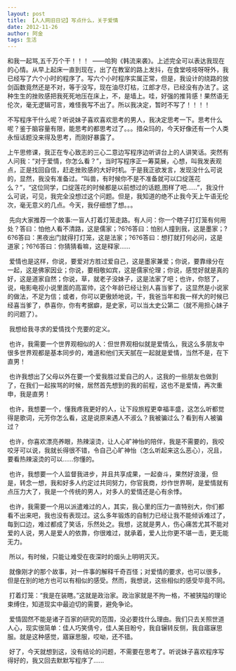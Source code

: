 ```yaml
---
layout: post
title: 【人人网旧日记】写点什么，关于爱情
date: 2012-11-26
author: 阿金
tags: 生活
---
```


和我一起骂,五千万个干！！！  ——哈狗《韩流来袭》。上述完全可以表达我现在的心情。从早上起床一直到现在，出了在教室的路上发抖，在食堂吱吱呀呀外，我已经写了六个小时的程序了。写六个小时程序实属正常，但是，我设计的绕路的放剑函数竟然还是不对，等于没写，现在油尽灯枯，江郎才尽，已经没有办法了。这种生生的挫败感把我死死地压在床上，不，是墙上。哇，好强的推背感！果然语无伦次，毫无逻辑可言，难怪我写不出了。所以我决定，暂时不写了！！！！

不写程序干什么呢？听说妹子喜欢喜欢思考的男人，我决定思考一下。思考什么呢？鉴于脑容量有限，能思考的都思考过了。。。措朵玛的，今天好像还有一个人类永恒话题没来得及思考，而刚好暴露了。

上午思修课，我正在专心致志的三心二意边写程序边听讲台上的人讲笑话。突然有人问我：“对于爱情，你怎么看？”，当时写程序正一筹莫展，心想，叫我发表观点，正是找回自信，赶走挫败感的大好时机。于是我正欲发言，发现没什么可说的，显然，我没有准备过。“叫兽，有时候你不是不准备就可以口绽莲花么？”，“这位同学，口绽莲花的时候都是以前想过的话题,图样了吧……”，我没什么可说，可见，我完全没想过这个问题。但是，我知道的绝不止我今天上午语无伦次，毫无意义的几点。今天，我仔细想了想。。。

 先向大家推荐一个故事:一盲人打着灯笼走路。有人问：你一个瞎子打灯笼有何用处？答曰：怕他人看不清路，这是儒家；?6?6答曰：怕别人撞到我，这是墨家；?6?6答曰：黑夜出门就得打灯笼，这是法家；?6?6答曰：想打就打何必问，这是道家；?6?6答曰：你猜猜看嘛，这是释家……

 爱情也是这样，你说，要爱对方胜过爱自己，这是墨家兼爱；你说，要靠缘分在一起，这是佛家因业；你说，要相敬如宾，这是儒家伦理；你说，感觉好就是真的好，这是道家自然；你说，草，就老子没妹子，这是法家了吧；也许，你怒了，说，电影电视小说里面的高富帅，这个年龄已经让别人喜当爹了，这显然是小说家的做法，不足为信；或者，你可以更傲娇地说，干，我爸当年和我一样大的时候已经喜当爹了，恭喜你，你有考据癖，是史家，可以当太史公第二（就不用担心妹子的问题了）。

 我想给我寻求的爱情找个充要的定义。

 也许，我需要一个世界观相似的人：但世界观相似就是爱情么，我这么多朋友中很多世界观都是基本同步的，难道和他们天天腻在一起就是爱情，当然不是，在下直男！

 也许我想出了父母以外在要一个爱我胜过爱自己的人，这我的一些朋友也做到了，在我们一起挨骂的时候，居然首先想到的我的前程，这也不是爱情，再次重申，我是直男！

 也许，我想要一个，懂我疼我更好的人，让下段旅程更幸福丰盛，这怎么听都觉得是歌词，元芳你怎么看，这是说原来遇人不淑么？我被骗过么？看到有人被骗过？

 也许，你喜欢漂亮养眼，热辣滚烫，让人心旷神怡的陪伴，我是不需要的，我咬咬牙可以说，我就长得很不错，令自己心旷神怡（怎么听起来这么恶心），况且，要看热辣滚烫的可以……你懂的。

 也许，我想要一个人监督我进步，并且共享成果，一起奋斗，果然好浪漫，但是，转念一想，我和好多人约定过共同努力，你官我商，炒作世界啊，是爱情就有点压力大了，我是一个传统的男人，对多人的爱情还是心有余悸。

 也许，我需要一个用以派遣难过的人，其实，我心里的压力一直特别大，你们都看不出来吧，我也没有表现过。这么多年锻炼的自制力已经让我不能倾诉难过了，每到口边，难过都成了笑话，乐然处之。我想，这就是男人，伤心痛苦尤其不能对爱的人说，男人是爱人的依靠，你很难过，就承着，爱人比你更不堪一击，更无能无力。

 所以，有时候，只能让难受在夜深时的烟头上明明灭灭。

 就像刚才的那个故事，对一件事的解释千奇百怪；对爱情的要求，也可以很多，但是在别的地方也可以有相似的感受。然而，我想说，这些相似的感受毕竟不同。

 打着灯笼：“我是在装瞎。”这就是政治家。政治家就是不拘一格，不被狭隘的理论束缚住，知道现实中最迫切的需要，避免争论。

 爱情固然不能是诸子百家的研究的范围，没必要找什么理由。我们只去关照世道人心，现实很简单：佳人巧笑倩兮，佳人美目盼兮，我自辗转反侧，我自寤寐思服。就是这种感觉，寤寐思服，哎呦，还不错。

 好了，今天就想到这，没有结论的问题，不需要在思考了。听说妹子喜欢程序写得好的，我又回去默默写程序了……
